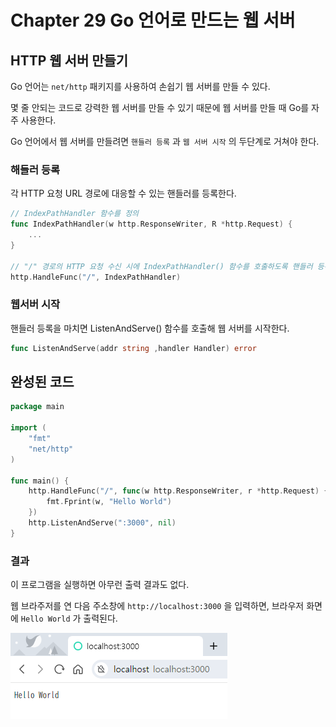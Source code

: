 # Chapter 29 Go 언어로 만드는 웹 서버

## HTTP 웹 서버 만들기

Go 언어는 `net/http` 패키지를 사용하여 손쉽기 웹 서버를 만들 수 있다.

몇 줄 안되는 코드로 강력한 웹 서버를 만들 수 있기 때문에 웹 서버를 만들 때 Go를 자주 사용한다.

Go 언어에서 웹 서버를 만들려면 `핸들러 등록` 과 `웹 서버 시작` 의 두단계로 거쳐야 한다.

### 해들러 등록

각 HTTP 요청 URL 경로에 대응할 수 있는 핸들러를 등록한다.

```go
// IndexPathHandler 함수를 정의
func IndexPathHandler(w http.ResponseWriter, R *http.Request) {
    ...
}

// "/" 경로의 HTTP 요청 수신 시에 IndexPathHandler() 함수를 호출하도록 핸들러 등록
http.HandleFunc("/", IndexPathHandler)
```

### 웹서버 시작

핸들러 등록을 마치면 ListenAndServe() 함수를 호출해 웹 서버를 시작한다.

```go
func ListenAndServe(addr string ,handler Handler) error
```

## 완성된 코드

```go
package main

import (
	"fmt"
	"net/http"
)

func main() {
	http.HandleFunc("/", func(w http.ResponseWriter, r *http.Request) {
		fmt.Fprint(w, "Hello World")
	})
	http.ListenAndServe(":3000", nil)
}
```

### 결과

이 프로그램을 실행하면 아무런 출력 결과도 없다.

웹 브라주저를 연 다음 주소창에 `http://localhost:3000` 을 입력하면, 브라우저 화면에 `Hello World` 가 출력된다.

![브라우저 화면 출력 결과](./chapter_29_image.png)
